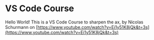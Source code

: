 # VS Code Course
Hello World! This is a VS Code Course to sharpen the ax, by Nicolas Schurmann on [https://www.youtube.com/watch?v=Ei1y51K8jQk&t=3s](https://www.youtube.com/watch?v=Ei1y51K8jQk&t=3s)